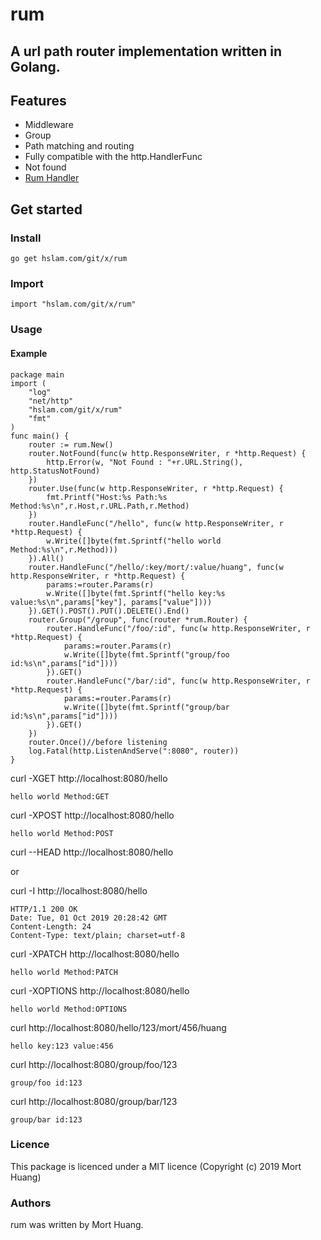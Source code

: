 # rum
## A url path router implementation written in Golang.

## Features

* Middleware
* Group
* Path matching and routing
* Fully compatible with the http.HandlerFunc
* Not found
* [Rum Handler](https://hslam.com/git/x/handler "handler")

## Get started

### Install
```
go get hslam.com/git/x/rum
```
### Import
```
import "hslam.com/git/x/rum"
```
### Usage
#### Example
```
package main
import (
	"log"
	"net/http"
	"hslam.com/git/x/rum"
	"fmt"
)
func main() {
	router := rum.New()
	router.NotFound(func(w http.ResponseWriter, r *http.Request) {
		http.Error(w, "Not Found : "+r.URL.String(), http.StatusNotFound)
	})
	router.Use(func(w http.ResponseWriter, r *http.Request) {
		fmt.Printf("Host:%s Path:%s Method:%s\n",r.Host,r.URL.Path,r.Method)
	})
	router.HandleFunc("/hello", func(w http.ResponseWriter, r *http.Request) {
		w.Write([]byte(fmt.Sprintf("hello world Method:%s\n",r.Method)))
	}).All()
	router.HandleFunc("/hello/:key/mort/:value/huang", func(w http.ResponseWriter, r *http.Request) {
		params:=router.Params(r)
		w.Write([]byte(fmt.Sprintf("hello key:%s value:%s\n",params["key"], params["value"])))
	}).GET().POST().PUT().DELETE().End()
	router.Group("/group", func(router *rum.Router) {
		router.HandleFunc("/foo/:id", func(w http.ResponseWriter, r *http.Request) {
			params:=router.Params(r)
			w.Write([]byte(fmt.Sprintf("group/foo id:%s\n",params["id"])))
		}).GET()
		router.HandleFunc("/bar/:id", func(w http.ResponseWriter, r *http.Request) {
			params:=router.Params(r)
			w.Write([]byte(fmt.Sprintf("group/bar id:%s\n",params["id"])))
		}).GET()
	})
	router.Once()//before listening
	log.Fatal(http.ListenAndServe(":8080", router))
}
```

curl -XGET http://localhost:8080/hello
```
hello world Method:GET
```

curl -XPOST http://localhost:8080/hello
```
hello world Method:POST
```

curl --HEAD http://localhost:8080/hello

or

curl -I http://localhost:8080/hello
```
HTTP/1.1 200 OK
Date: Tue, 01 Oct 2019 20:28:42 GMT
Content-Length: 24
Content-Type: text/plain; charset=utf-8
```

curl -XPATCH http://localhost:8080/hello
```
hello world Method:PATCH
```

curl -XOPTIONS http://localhost:8080/hello
```
hello world Method:OPTIONS
```

curl http://localhost:8080/hello/123/mort/456/huang
```
hello key:123 value:456
```
curl http://localhost:8080/group/foo/123
```
group/foo id:123
```
curl http://localhost:8080/group/bar/123
```
group/bar id:123
```

### Licence
This package is licenced under a MIT licence (Copyright (c) 2019 Mort Huang)


### Authors
rum was written by Mort Huang.


